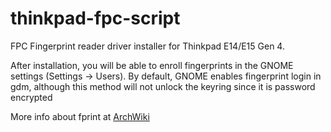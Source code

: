 # thinkpad-fpc-script

FPC Fingerprint reader driver installer for Thinkpad E14/E15 Gen 4.

After installation, you will be able to enroll fingerprints in the GNOME settings (Settings -> Users).
By default, GNOME enables fingerprint login in gdm, although this method will not unlock the keyring since it is password encrypted

More info about fprint at [ArchWiki](https://wiki.archlinux.org/title/fprint)
